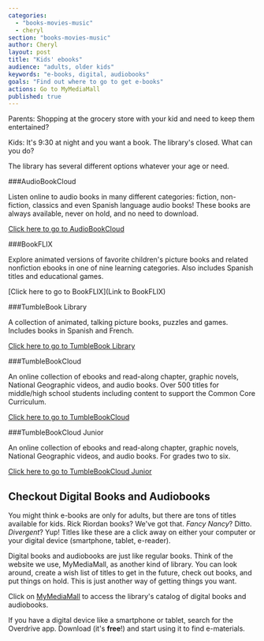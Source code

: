 ```yaml
---
categories: 
  - "books-movies-music"
  - cheryl
section: "books-movies-music"
author: Cheryl
layout: post
title: "Kids' ebooks"
audience: "adults, older kids"
keywords: "e-books, digital, audiobooks"
goals: "Find out where to go to get e-books"
actions: Go to MyMediaMall
published: true
---
```


Parents: Shopping at the grocery store with your kid and need to keep them entertained?

Kids: It's 9:30 at night and you want a book. The library's closed. What can you do?

The library has several different options whatever your age or need.

###AudioBookCloud

Listen online to audio books in many different categories: fiction, non-fiction, classics and even Spanish language audio books! These books are always available, never on hold, and no need to download.

[Click here to go to AudioBookCloud](http://www.audiobookcloud.com/ViewByCover.aspx?categoryID=35&subcategoryID=19)

###BookFLIX

Explore animated versions of favorite children's picture books and related nonfiction ebooks in one of nine learning categories. Also includes Spanish titles and educational games.

[Click here to go to BookFLIX](Link to BookFLIX)

###TumbleBook Library

A collection of animated, talking picture books, puzzles and games. Includes books in Spanish and French.

[Click here to go to TumbleBook Library](http://www.tumblebooks.com/library/asp/home_tumblebooks.asp)

###TumbleBookCloud

An online collection of ebooks and read-along chapter, graphic novels, National Geographic videos, and audio books. Over 500 titles for middle/high school students including content to support the Common Core Curriculum.

[Click here to go to TumbleBookCloud](http://www.tumblebookcloud.com/ViewByCover.aspx?categoryID=207&subcategoryID=768)

###TumbleBookCloud Junior

An online collection of ebooks and read-along chapter, graphic novels, National Geographic videos, and audio books. For grades two to six.

[Click here to go to TumbleBookCloud Junior](http://www.tbcjr.com/home.aspx)


## Checkout Digital Books and Audiobooks

You might think e-books are only for adults, but there are tons of titles available for kids. Rick Riordan books? We've got that. _Fancy Nancy_? Ditto. _Divergent_? Yup! Titles like these are a click away on either your computer or your digital device (smartphone, tablet, e-reader). 

Digital books and audiobooks are just like regular books. Think of the website we use, MyMediaMall, as another kind of library. You can look around, create a wish list of titles to get in the future, check out books, and put things on hold. This is just another way of getting things you want.

Click on [MyMediaMall](http://www.mymediamall.net/54B63257-767F-46EA-B648-E1895F4E2321/10/50/en/Default.htm) to access the library's catalog of digital books and audiobooks. 

If you have a digital device like a smartphone or tablet, search for the Overdrive app. Download (it's **free**!) and start using it to find e-materials.